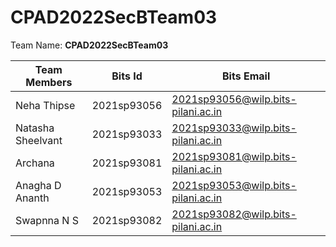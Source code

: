 # CPAD2022SecBTeam03

Team Name: **CPAD2022SecBTeam03**

|Team Members   | Bits Id   | Bits Email   |
|---|---|---|
| Neha Thipse   | 2021sp93056  | 2021sp93056@wilp.bits-pilani.ac.in  |
| Natasha Sheelvant  | 2021sp93033  | 2021sp93033@wilp.bits-pilani.ac.in  |
| Archana | 2021sp93081   | 2021sp93081@wilp.bits-pilani.ac.in   |
| Anagha D Ananth   | 2021sp93053  | 2021sp93053@wilp.bits-pilani.ac.in  |
| Swapnna N S  | 2021sp93082 | 2021sp93082@wilp.bits-pilani.ac.in  |

